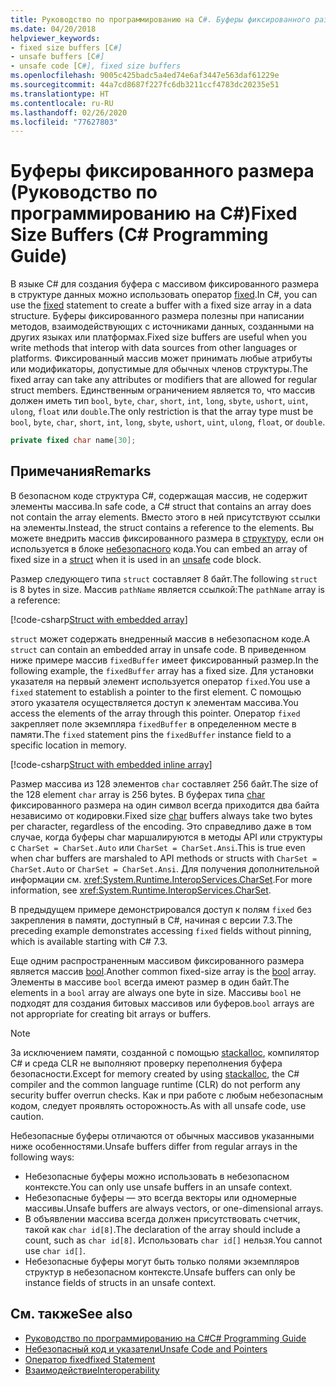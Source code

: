 ```yaml
---
title: Руководство по программированию на C#. Буферы фиксированного размера
ms.date: 04/20/2018
helpviewer_keywords:
- fixed size buffers [C#]
- unsafe buffers [C#]
- unsafe code [C#], fixed size buffers
ms.openlocfilehash: 9005c425badc5a4ed74e6af3447e563daf61229e
ms.sourcegitcommit: 44a7cd8687f227fc6db3211ccf4783dc20235e51
ms.translationtype: HT
ms.contentlocale: ru-RU
ms.lasthandoff: 02/26/2020
ms.locfileid: "77627803"
---
```

# <a name="fixed-size-buffers-c-programming-guide"></a><span data-ttu-id="bae9c-102">Буферы фиксированного размера (Руководство по программированию на C#)</span><span class="sxs-lookup"><span data-stu-id="bae9c-102">Fixed Size Buffers (C# Programming Guide)</span></span>

<span data-ttu-id="bae9c-103">В языке C# для создания буфера с массивом фиксированного размера в структуре данных можно использовать оператор [fixed](../../language-reference/keywords/fixed-statement.md).</span><span class="sxs-lookup"><span data-stu-id="bae9c-103">In C#, you can use the [fixed](../../language-reference/keywords/fixed-statement.md) statement to create a buffer with a fixed size array in a data structure.</span></span> <span data-ttu-id="bae9c-104">Буферы фиксированного размера полезны при написании методов, взаимодействующих с источниками данных, созданными на других языках или платформах.</span><span class="sxs-lookup"><span data-stu-id="bae9c-104">Fixed size buffers are useful when you write methods that interop with data sources from other languages or platforms.</span></span> <span data-ttu-id="bae9c-105">Фиксированный массив может принимать любые атрибуты или модификаторы, допустимые для обычных членов структуры.</span><span class="sxs-lookup"><span data-stu-id="bae9c-105">The fixed array can take any attributes or modifiers that are allowed for regular struct members.</span></span> <span data-ttu-id="bae9c-106">Единственным ограничением является то, что массив должен иметь тип `bool`, `byte`, `char`, `short`, `int`, `long`, `sbyte`, `ushort`, `uint`, `ulong`, `float` или `double`.</span><span class="sxs-lookup"><span data-stu-id="bae9c-106">The only restriction is that the array type must be `bool`, `byte`, `char`, `short`, `int`, `long`, `sbyte`, `ushort`, `uint`, `ulong`, `float`, or `double`.</span></span>

```csharp
private fixed char name[30];
```

## <a name="remarks"></a><span data-ttu-id="bae9c-107">Примечания</span><span class="sxs-lookup"><span data-stu-id="bae9c-107">Remarks</span></span>

<span data-ttu-id="bae9c-108">В безопасном коде структура C#, содержащая массив, не содержит элементы массива.</span><span class="sxs-lookup"><span data-stu-id="bae9c-108">In safe code, a C# struct that contains an array does not contain the array elements.</span></span> <span data-ttu-id="bae9c-109">Вместо этого в ней присутствуют ссылки на элементы.</span><span class="sxs-lookup"><span data-stu-id="bae9c-109">Instead, the struct contains a reference to the elements.</span></span> <span data-ttu-id="bae9c-110">Вы можете внедрить массив фиксированного размера в [структуру](../../language-reference/builtin-types/struct.md), если он используется в блоке [небезопасного](../../language-reference/keywords/unsafe.md) кода.</span><span class="sxs-lookup"><span data-stu-id="bae9c-110">You can embed an array of fixed size in a [struct](../../language-reference/builtin-types/struct.md) when it is used in an [unsafe](../../language-reference/keywords/unsafe.md) code block.</span></span>

<span data-ttu-id="bae9c-111">Размер следующего типа `struct` составляет 8 байт.</span><span class="sxs-lookup"><span data-stu-id="bae9c-111">The following `struct` is 8 bytes in size.</span></span> <span data-ttu-id="bae9c-112">Массив `pathName` является ссылкой:</span><span class="sxs-lookup"><span data-stu-id="bae9c-112">The `pathName` array is a reference:</span></span>

[!code-csharp[Struct with embedded array](../../../../samples/snippets/csharp/keywords/FixedKeywordExamples.cs#6)]

<span data-ttu-id="bae9c-113">`struct` может содержать внедренный массив в небезопасном коде.</span><span class="sxs-lookup"><span data-stu-id="bae9c-113">A `struct` can contain an embedded array in unsafe code.</span></span> <span data-ttu-id="bae9c-114">В приведенном ниже примере массив `fixedBuffer` имеет фиксированный размер.</span><span class="sxs-lookup"><span data-stu-id="bae9c-114">In the following example, the `fixedBuffer` array has a fixed size.</span></span> <span data-ttu-id="bae9c-115">Для установки указателя на первый элемент используется оператор `fixed`.</span><span class="sxs-lookup"><span data-stu-id="bae9c-115">You use a `fixed` statement to establish a pointer to the first element.</span></span> <span data-ttu-id="bae9c-116">С помощью этого указателя осуществляется доступ к элементам массива.</span><span class="sxs-lookup"><span data-stu-id="bae9c-116">You access the elements of the array through this pointer.</span></span> <span data-ttu-id="bae9c-117">Оператор `fixed` закрепляет поле экземпляра `fixedBuffer` в определенном месте в памяти.</span><span class="sxs-lookup"><span data-stu-id="bae9c-117">The `fixed` statement pins the `fixedBuffer` instance field to a specific location in memory.</span></span>

[!code-csharp[Struct with embedded inline array](../../../../samples/snippets/csharp/keywords/FixedKeywordExamples.cs#7)]

<span data-ttu-id="bae9c-118">Размер массива из 128 элементов `char` составляет 256 байт.</span><span class="sxs-lookup"><span data-stu-id="bae9c-118">The size of the 128 element `char` array is 256 bytes.</span></span> <span data-ttu-id="bae9c-119">В буферах типа [char](../../language-reference/builtin-types/char.md) фиксированного размера на один символ всегда приходится два байта независимо от кодировки.</span><span class="sxs-lookup"><span data-stu-id="bae9c-119">Fixed size [char](../../language-reference/builtin-types/char.md) buffers always take two bytes per character, regardless of the encoding.</span></span> <span data-ttu-id="bae9c-120">Это справедливо даже в том случае, когда буферы char маршалируются в методы API или структуры с `CharSet = CharSet.Auto` или `CharSet = CharSet.Ansi`.</span><span class="sxs-lookup"><span data-stu-id="bae9c-120">This is true even when char buffers are marshaled to API methods or structs with `CharSet = CharSet.Auto` or `CharSet = CharSet.Ansi`.</span></span> <span data-ttu-id="bae9c-121">Для получения дополнительной информации см. <xref:System.Runtime.InteropServices.CharSet>.</span><span class="sxs-lookup"><span data-stu-id="bae9c-121">For more information, see <xref:System.Runtime.InteropServices.CharSet>.</span></span>

<span data-ttu-id="bae9c-122">В предыдущем примере демонстрировался доступ к полям `fixed` без закрепления в памяти, доступный в C#, начиная с версии 7.3.</span><span class="sxs-lookup"><span data-stu-id="bae9c-122">The  preceding example demonstrates accessing `fixed` fields without pinning, which is available starting with C# 7.3.</span></span>

<span data-ttu-id="bae9c-123">Еще одним распространенным массивом фиксированного размера является массив [bool](../../language-reference/builtin-types/bool.md).</span><span class="sxs-lookup"><span data-stu-id="bae9c-123">Another common fixed-size array is the [bool](../../language-reference/builtin-types/bool.md) array.</span></span> <span data-ttu-id="bae9c-124">Элементы в массиве `bool` всегда имеют размер в один байт.</span><span class="sxs-lookup"><span data-stu-id="bae9c-124">The elements in a `bool` array are always one byte in size.</span></span> <span data-ttu-id="bae9c-125">Массивы `bool` не подходят для создания битовых массивов или буферов.</span><span class="sxs-lookup"><span data-stu-id="bae9c-125">`bool` arrays are not appropriate for creating bit arrays or buffers.</span></span>

> [!NOTE]
> <span data-ttu-id="bae9c-126">За исключением памяти, созданной с помощью [stackalloc](../../language-reference/operators/stackalloc.md), компилятор C# и среда CLR не выполняют проверку переполнения буфера безопасности.</span><span class="sxs-lookup"><span data-stu-id="bae9c-126">Except for memory created by using [stackalloc](../../language-reference/operators/stackalloc.md), the C# compiler and the common language runtime (CLR) do not perform any security buffer overrun checks.</span></span> <span data-ttu-id="bae9c-127">Как и при работе с любым небезопасным кодом, следует проявлять осторожность.</span><span class="sxs-lookup"><span data-stu-id="bae9c-127">As with all unsafe code, use caution.</span></span>

<span data-ttu-id="bae9c-128">Небезопасные буферы отличаются от обычных массивов указанными ниже особенностями.</span><span class="sxs-lookup"><span data-stu-id="bae9c-128">Unsafe buffers differ from regular arrays in the following ways:</span></span>

- <span data-ttu-id="bae9c-129">Небезопасные буферы можно использовать в небезопасном контексте.</span><span class="sxs-lookup"><span data-stu-id="bae9c-129">You can only use unsafe buffers in an unsafe context.</span></span>
- <span data-ttu-id="bae9c-130">Небезопасные буферы — это всегда векторы или одномерные массивы.</span><span class="sxs-lookup"><span data-stu-id="bae9c-130">Unsafe buffers are always vectors, or one-dimensional arrays.</span></span>
- <span data-ttu-id="bae9c-131">В объявлении массива всегда должен присутствовать счетчик, такой как `char id[8]`.</span><span class="sxs-lookup"><span data-stu-id="bae9c-131">The declaration of the array should include a count, such as `char id[8]`.</span></span> <span data-ttu-id="bae9c-132">Использовать `char id[]` нельзя.</span><span class="sxs-lookup"><span data-stu-id="bae9c-132">You cannot use `char id[]`.</span></span>
- <span data-ttu-id="bae9c-133">Небезопасные буферы могут быть только полями экземпляров структур в небезопасном контексте.</span><span class="sxs-lookup"><span data-stu-id="bae9c-133">Unsafe buffers can only be instance fields of structs in an unsafe context.</span></span>

## <a name="see-also"></a><span data-ttu-id="bae9c-134">См. также</span><span class="sxs-lookup"><span data-stu-id="bae9c-134">See also</span></span>

- [<span data-ttu-id="bae9c-135">Руководство по программированию на C#</span><span class="sxs-lookup"><span data-stu-id="bae9c-135">C# Programming Guide</span></span>](../index.md)
- [<span data-ttu-id="bae9c-136">Небезопасный код и указатели</span><span class="sxs-lookup"><span data-stu-id="bae9c-136">Unsafe Code and Pointers</span></span>](index.md)
- [<span data-ttu-id="bae9c-137">Оператор fixed</span><span class="sxs-lookup"><span data-stu-id="bae9c-137">fixed Statement</span></span>](../../language-reference/keywords/fixed-statement.md)
- [<span data-ttu-id="bae9c-138">Взаимодействие</span><span class="sxs-lookup"><span data-stu-id="bae9c-138">Interoperability</span></span>](../interop/index.md)
